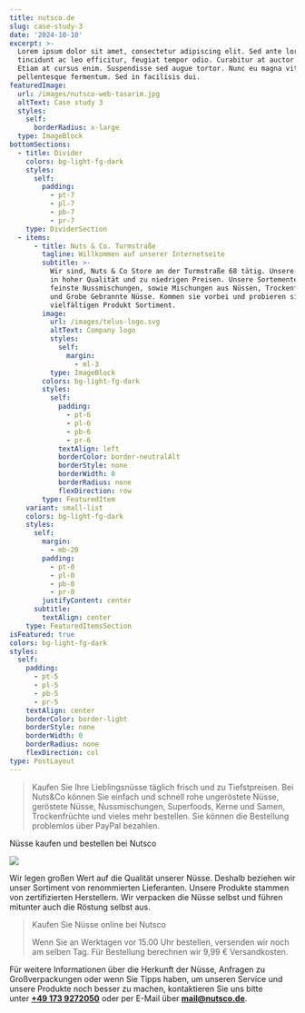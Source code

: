 ```yaml
---
title: nutsco.de
slug: case-study-3
date: '2024-10-10'
excerpt: >-
  Lorem ipsum dolor sit amet, consectetur adipiscing elit. Sed ante lorem,
  tincidunt ac leo efficitur, feugiat tempor odio. Curabitur at auctor sapien.
  Etiam at cursus enim. Suspendisse sed augue tortor. Nunc eu magna vitae lorem
  pellentesque fermentum. Sed in facilisis dui.
featuredImage:
  url: /images/nutsco-web-tasarim.jpg
  altText: Case study 3
  styles:
    self:
      borderRadius: x-large
  type: ImageBlock
bottomSections:
  - title: Divider
    colors: bg-light-fg-dark
    styles:
      self:
        padding:
          - pt-7
          - pl-7
          - pb-7
          - pr-7
    type: DividerSection
  - items:
      - title: Nuts & Co. Turmstraße
        tagline: Willkommen auf unserer Internetseite
        subtitle: >-
          Wir sind, Nuts & Co Store an der Turmstraße 68 tätig. Unsere Produkte
          in hoher Qualität und zu niedrigen Preisen. Unsere Sortemente sind
          feinste Nussmischungen, sowie Mischungen aus Nüssen, Trockenfrüchten
          und Grobe Gebrannte Nüsse. Kommen sie vorbei und probieren sie unsere
          vielfältigen Produkt Sortiment.
        image:
          url: /images/telus-logo.svg
          altText: Company logo
          styles:
            self:
              margin:
                - ml-3
          type: ImageBlock
        colors: bg-light-fg-dark
        styles:
          self:
            padding:
              - pt-6
              - pl-6
              - pb-6
              - pr-6
            textAlign: left
            borderColor: border-neutralAlt
            borderStyle: none
            borderWidth: 0
            borderRadius: none
            flexDirection: row
        type: FeaturedItem
    variant: small-list
    colors: bg-light-fg-dark
    styles:
      self:
        margin:
          - mb-20
        padding:
          - pt-0
          - pl-0
          - pb-0
          - pr-0
        justifyContent: center
      subtitle:
        textAlign: center
    type: FeaturedItemsSection
isFeatured: true
colors: bg-light-fg-dark
styles:
  self:
    padding:
      - pt-5
      - pl-5
      - pb-5
      - pr-5
    textAlign: center
    borderColor: border-light
    borderStyle: none
    borderWidth: 0
    borderRadius: none
    flexDirection: col
type: PostLayout
---
```

> Kaufen Sie Ihre Lieblingsnüsse täglich frisch und zu Tiefstpreisen. Bei Nuts\&Co können Sie einfach und schnell rohe ungeröstete Nüsse, geröstete Nüsse, Nussmischungen, Superfoods, Kerne und Samen, Trockenfrüchte und vieles mehr bestellen. Sie können die Bestellung problemlos über PayPal bezahlen.

Nüsse kaufen und bestellen bei Nutsco


![](/images/nutsco-de.jpeg)

Wir legen großen Wert auf die Qualität unserer Nüsse. Deshalb beziehen wir unser Sortiment von renommierten Lieferanten. Unsere Produkte stammen von zertifizierten Herstellern. Wir verpacken die Nüsse selbst und führen mitunter auch die Röstung selbst aus. 


> Kaufen Sie Nüsse online bei Nutsco 
>
> Wenn Sie an Werktagen vor 15.00 Uhr bestellen, versenden wir noch am selben Tag. Für Bestellung berechnen wir 9,99 € Versandkosten.

Für weitere Informationen über die Herkunft der Nüsse, Anfragen zu Großverpackungen oder wenn Sie Tipps haben, um unseren Service und unsere Produkte noch besser zu machen, kontaktieren Sie uns bitte unter [**+49 173 9272050**](<tel:0049 173 9272050>) oder per E-Mail über [**mail@nutsco.de**](mailto:mail@nutsco.de).
